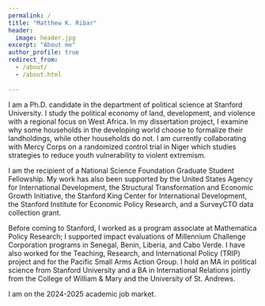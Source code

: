 ```yaml
---
permalink: /
title: "Matthew K. Ribar"
header:
  image: header.jpg 
excerpt: "About me"
author_profile: true
redirect_from: 
  - /about/
  - /about.html
 
---
```


I am a Ph.D. candidate in the department of political science at Stanford University. I study the political economy of land, development, and violence with a regional focus on West Africa. In my dissertation project, I examine why some households in the developing world choose to formalize their landholdings, while other households do not. I am currently collaborating with Mercy Corps on a randomized control trial in Niger which studies strategies to reduce youth vulnerability to violent extremism. 

I am the recipient of a National Science Foundation Graduate Student Fellowship. My work has also been supported by the United States Agency for International Development, the Structural Transformation and Economic Growth Initiative, the Stanford King Center for International Development, the Stanford Institute for Economic Policy Research, and a SurveyCTO data collection grant. 

Before coming to Stanford, I worked as a program associate at Mathematica Policy Research; I supported impact evaluations of Millennium Challenge Corporation programs in Senegal, Benin, Liberia, and Cabo Verde. I have also worked for the Teaching, Research, and International Policy (TRIP) project and for the Pacific Small Arms Action Group. I hold an MA in political science from Stanford University and a BA in International Relations jointly from the College of William & Mary and the University of St. Andrews. 

I am on the 2024-2025 academic job market. 